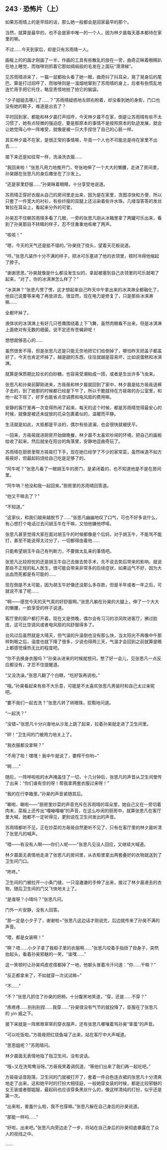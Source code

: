 ## 243 · 恐怖片（上）

如果苏雨晴上的是早班的话，那么她一般都会是回家最早的那个。

当然，就算是最早的，也不会是家中唯一的一个人，因为林夕晨每天基本都待在家里的嘛。

不过……今天到家后，却是只有苏雨晴一人。

画板上的的画才刚画了一半，作画的工具有些散乱的放在一旁，曲奇正眯着眼睛趴在地上睡觉，而咖啡则抓着它那如绸缎般的毛发在上面玩“滑滑梯”。

见苏雨晴进来了，一猫一鼠都抬头看了她一眼，曲奇抖了抖耳朵，晃了晃身后的尾巴，算是打过招呼了，而咖啡则是一溜烟地窜到了苏雨晴的身上，后者有些慌乱地连忙用手把它托住，略显责怪地拍了拍它的脑袋。

“夕子姐姐去哪儿了……？”苏雨晴疑惑地左顾右盼着，却没看到她的身影，门口也没有她的鞋子，难道是出去了？

平时回到家，都能和林夕晨打声招呼，今天林夕晨不在家，倒是让苏雨晴有些不太习惯了，她有点轻微的强迫症，要是那原本的事情不是按照原本的轨迹发展，就会让她觉得心中一阵难受，就像是被一只大手捏住了自己的心脏一样。

其实林夕晨不在家，是很正常的事情嘛，毕竟一个人也不可能总是待在家里不出去……

接下来还是如往常一样，洗澡洗衣服……

“我回来啦！”张思凡用力地推开门，夸张地伸了一个大大的懒腰，走进了房间里，孙昊跟在张思凡的身后瘫坐在了沙发上。

“还是家里舒服……”孙昊眯着眼睛，十分享受地说道。

苏雨晴正穿好衣服从自己的房间里走出来，因为是在家里，贪图凉快和方便，所以只套了一件宽大的衬衫，有些纤瘦的双腿上还沾染着些许水珠，几缕湿答答的发丝耷拉在耳朵上，看起来分外的可爱。

孙昊忍不住朝苏雨晴多看了几眼，一旁的张思凡刚从冰箱里拿了两罐可乐出来，看到了孙昊那目不转睛的样子，忍不住重重地咳嗽了两声。

“咳咳！”

“嗯，今天的天气还是挺不错的。”孙昊挠了挠头，望着天花板说道。

“哼。”张思凡装作十分不满的样子，把冰可乐塞进了他的衣领里，顿时冷得他缩起了脖子。

“谢谢思思。”孙昊就像是什么都没发生似的，拿起被塞到自己衣领里的可乐就喝了起来，“对了，你的冰淇淋怎么样了？”

“冰淇淋？”张思凡愣了愣，这才想起来自己昨天中午拿出来的冰淇淋全都融化了，他自己说要等来电了再放进去，很显然，现在电力是修复了，只是那些冰淇淋嘛……

全都坏掉了。

液体状的冰淇淋上有好几只苍鹰围绕着上下飞舞，虽然肉眼看不出来，但是冰淇淋上面绝对有无数的细菌，说不定还有苍蝇卵呢！

想想就够恶心的……

虽然很舍不得，但是张思凡还是只能无奈地把它们给倒掉了，哪怕昨天把盖子都盖好了，今天也肯定坏掉了，越是甜的东西，往往就越是容易坏，比如说蛋糕和冰淇淋。

就算是保质期比较长的白砂糖，也容易受潮粘成一团，或者是生出许多飞虫来。

张思凡和孙昊前脚刚进来，方莜莜和林夕晨就回到了家中，林夕晨是给方莜莜送裤子去的，到了她那的时候都已经是下午了，所以干脆就待在方莜莜的办公室里，和他一起下班了，好歹也能省点空调费和电风扇的费用嘛。

安静的客厅里再一次变得热闹了起来，每天的这个时候，都是苏雨晴觉得最安心的时候，就像是被还未绽放的花朵包裹着似的，温暖而平静。

生活就是如此，大抵都是平淡的，偶尔有些波澜，也会很快就被抚平。

一回来，方莜莜就进厨房开始做晚餐，林夕晨不太喜欢吵闹的环境，把自己的画板给收了起来，然后就坐在阳台的角落里，安静地逗曲奇玩了。

苏雨晴在厨房里帮方莜莜打下手，现在她已经学了不少的家常菜，虽然味道不如方莜莜好，但最起码烧给自己吃是足够了的。

“阿牛呢？”张思凡看了一眼胡玉牛的房门，是紧闭着的，也不知道他是不是在房间里。

“阿牛呐？他没和我一起回来。”厨房里的苏雨晴回答道。

“他又干嘛去了？”

“不知道。”

“这家伙，和我们越来越脱节了……”张思凡幽幽地叹了口气，可也不好多说什么，有心想打个电话过去问胡玉牛在干嘛，又怕他嫌他啰嗦。

张思凡甚至觉得大家在面对胡玉牛的时候都像是个后妈，对于胡玉牛，不能骂不能打，甚至不能说得太过分了，一切都得由着他……

只能希望胡玉牛自己有判断力，不要做太乱来的事情吧。

张思凡比较担忧的还是胡玉牛自己去做去势手术，先不说去势后带来的影响，就说那些不正规的私人医生，很可能会带来非常多的后续症状，如果运气不好，因为大出血而死都是有可能的……

现在倒是不太可能，因为胡玉牛好像还没那么多存款，但是半年或者一年之后，可就说不准了呢……

“啊——感觉今天的天气真的好舒服啊。”张思凡躺在孙昊的大腿上，伸了一个大大的懒腰，一脸享受的样子说道。

客厅里的窗户都打开着，现在又是傍晚，偶尔会有习习的凉风吹进客厅，拂过脸庞，这可比空调风或者电风扇的风舒服得多了。

台风过后虽然就是大晴天，但气温的升温倒也没有那么快，当太阳光不再像中午那样刺眼之后，温度也就下降了很多，少说也得两三天，气温才会回到之前就算是晚上都感觉燥热无比的程度吧。

“你不去换身衣服吗？”孙昊从进来的时候就想问，憋了好一会儿，见张思凡一点反应都没有，才忍不住提醒道。

“又没洗澡。”张思凡翻了个白眼，“吃好饭再说啦。”

“哦。”孙昊看起来有些不大乐意，可能是不太喜欢张思凡男装时和自己太过亲昵吧。

“要不我们一起去洗？”张思凡转了转眼珠，狡黠地问道。

“一起洗？”

“没错~”张思凡十分兴奋地从沙发上跳了起来，拉着孙昊就走进了卫生间里。

“砰！”卫生间的门被用力地关上了。

“我衣服都没拿啊？”

“不用了啦！嘿嘿！我中午就说了，要榨干你哟~”

“啊……”

随后，一阵哗啦啦的水声掩盖住了一切，十几分钟后，张思凡的声音从卫生间里传了出来：“你们谁有空的呀！帮我拿两套衣服过来呀！”

“我的在行李箱里。”孙昊的声音紧随其后。

“唰啦、唰啦——”厨房里炒菜的声音充斥在苏雨晴的耳朵里，她自己又在一旁切着肉末，菜板上还传出“嘎嘣嘎嘣”的声音，在这么吵闹的厨房中，就算张思凡在客厅里大喊，她都不一定听得见，更别说在卫生间发出的声音。

苏雨晴都听不见，正在炒菜的方莜莜自然更听不见了，只有在客厅里的林夕晨听清了张思凡的喊声。

“喂——有没有人啊——你们人呢——”张思凡见没人回应，又继续大喊道。

林夕晨面无表情地走进了张思凡的房间里，从衣柜里拿出两套叠好的衣物就送到了卫生间门口。

“咚咚。”

卫生间的门被拉开一小条门缝，一只湿漉漉的手伸了出来，接过了林夕晨递去的衣物，随后卫生间的门又飞快地关上了。

“是谁呀？小晴吗？”张思凡问。

门外一片安静，没有人回答。

“那一定是小夕子了，谢谢啦~”张思凡这边话才刚说完，后边就传来了孙昊不满的声音。

“喂，都是女装啊！”

“啊？唔……小夕子拿了我柜子里的衣服啊……”张思凡咬着手指扭了扭身子，突然抬起头，看着孙昊邪魅的一笑，“诶嘿……”

这一笑顿时让孙昊鸡皮疙瘩都掉了一地，他额头冒着冷汗问道：“你……干嘛？”

“反正都拿来了，不如就穿一次试试嘛~”

“不……”

“不？”张思凡抓住了孙昊的把柄，十分腹黑地笑道，“穿，还是……不穿？”

“疼疼疼……别别别捏……我穿……”孙昊很没有气节的就投降了，臣服在了张思凡的 yin 威之下。

接下来就是一阵窸窸窣窣的穿衣服声，还有张思凡嘟嚷着骂孙昊“笨蛋”的声音。

“可以吃饭啦。”方莜莜把红烧鱼端了出来，站在客厅中大声喊道。

“思思姐呢？”苏雨晴问。

林夕晨面无表情地指了指卫生间，没有说话。

“哦~又在洗鸳鸯浴呀。”方莜莜笑着调侃道，“等他们出来了我们再一起吃吧。”

方莜莜话音刚落，卫生间的门就被打开了，套着一件白色连衣裙的张思凡十分清爽地走了出来，这和她平时的打扮大相径庭，一般她穿女装的时候，都是比较邪魅的女王装或者御姐服，最起码也应该穿条黑丝什么的，像这样清纯的打扮，似乎还是第一次。

“出来啦，害羞什么啦，我不也穿嘛。”张思凡躲在自己身后的孙昊说道。

“那能一样吗……”

“好啦，出来吧。”张思凡向旁边走了一步，将站在自己身后的孙昊彻底暴露在了众人的视线之中。

……
